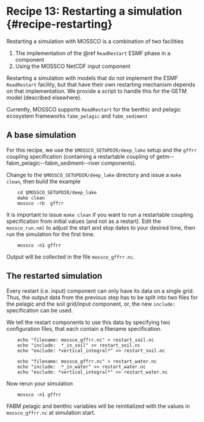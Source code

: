 # Recipe 13: Restarting a simulation {#recipe-restarting}

Restarting a simulation with MOSSCO is a combination of two facilities

1. The implementation of the @ref `ReadRestart` ESMF phase in a component
2. Using the MOSSCO NetCDF input component

Restarting a simulation with models that do not implement the ESMF `ReadRestart` facility, but that 
have their own restarting mechanism depends on that implementation.  We provide a script to handle
this for the GETM model (described elsewhere).

Currently, MOSSCO supports `ReadRestart` for the benthic and pelagic ecosystem frameworks `fabm_pelagic` and `fabm_sediment`


## A base simulation

For this recipe, we use the `$MOSSCO_SETUPDIR/deep_lake` setup and the `gffrr` coupling specification (containing a restartable coupling of getm--fabm_pelagic--fabm_sediment--river components).

Change to the `$MOSSCO_SETUPDIR/deep_lake` directory and issue a `make clean`, then build the example

		cd $MOSSCO_SETUPDIR/deep_lake
		make clean
		mossco -rb  gffrr
		
It is important to issue `make clean` if you want to run a restartable coupling specification from initial values (and not as a restart).  Edit the `mossco_run.nml` to adjust the start and stop dates to your desired time, then run the simulation for the first time.

		mossco -n1 gffrr

Output will be collected in the file `mossco_gffrr.nc`. 

## The restarted simulation

Every restart (i.e. input) component can only have its data on a single grid.  Thus, the output data from the previous step has to be split into two files for the pelagic and the soil grid/input component, or, the new
`include:` specification can be used.
 
We tell the restart components to use this data by specifying two configuration files, that each contain a filename specification.

		echo "filename: mossco_gffrr.nc" > restart_soil.nc
		echo "include:  *_in_soil" >> restart_soil.nc
		echo "exclude: *vertical_integral*" >> restart_soil.nc

		echo "filename: mossco_gffrr.nc" > restart_water.nc
		echo "include:  *_in_water" >> restart_water.nc
		echo "exclude: *vertical_integral*" >> restart_water.nc
		
Now rerun your simulation

		mossco -n1 gffrr

FABM pelagic and benthic variables will be reinitialized with the values in `mossco_gffrr.nc` at simulation start.
